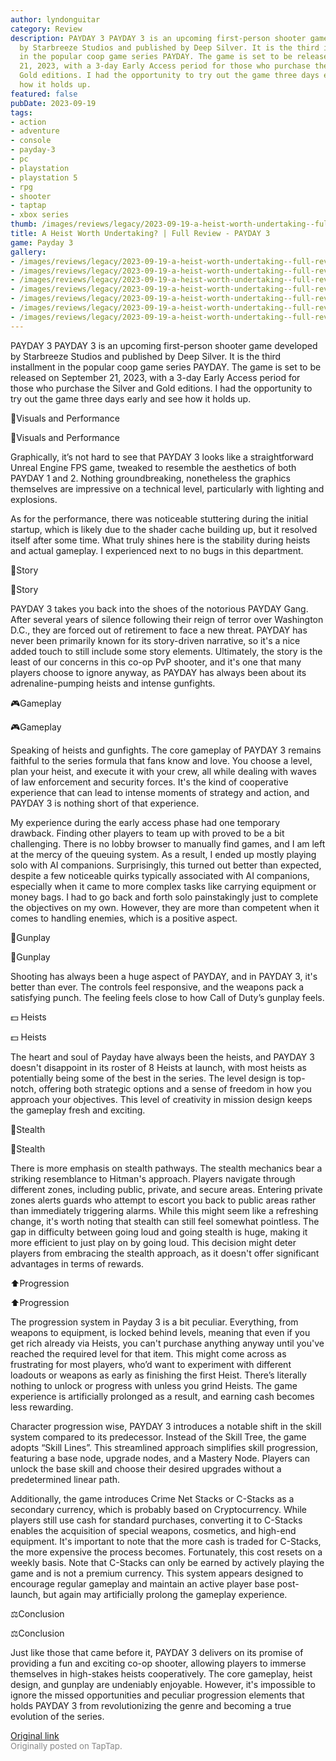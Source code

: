 ```yaml
---
author: lyndonguitar
category: Review
description: PAYDAY 3 PAYDAY 3 is an upcoming first-person shooter game developed
  by Starbreeze Studios and published by Deep Silver. It is the third installment
  in the popular coop game series PAYDAY. The game is set to be released on September
  21, 2023, with a 3-day Early Access period for those who purchase the Silver and
  Gold editions. I had the opportunity to try out the game three days early and see
  how it holds up.
featured: false
pubDate: 2023-09-19
tags:
- action
- adventure
- console
- payday-3
- pc
- playstation
- playstation 5
- rpg
- shooter
- taptap
- xbox series
thumb: /images/reviews/legacy/2023-09-19-a-heist-worth-undertaking--full-review---payday-3-0.avif
title: A Heist Worth Undertaking? | Full Review - PAYDAY 3
game: Payday 3
gallery:
- /images/reviews/legacy/2023-09-19-a-heist-worth-undertaking--full-review---payday-3-0.avif
- /images/reviews/legacy/2023-09-19-a-heist-worth-undertaking--full-review---payday-3-1.avif
- /images/reviews/legacy/2023-09-19-a-heist-worth-undertaking--full-review---payday-3-2.avif
- /images/reviews/legacy/2023-09-19-a-heist-worth-undertaking--full-review---payday-3-3.avif
- /images/reviews/legacy/2023-09-19-a-heist-worth-undertaking--full-review---payday-3-4.avif
- /images/reviews/legacy/2023-09-19-a-heist-worth-undertaking--full-review---payday-3-5.avif
- /images/reviews/legacy/2023-09-19-a-heist-worth-undertaking--full-review---payday-3-6.avif
---
```

PAYDAY 3
PAYDAY 3 is an upcoming first-person shooter game developed by Starbreeze Studios and published by Deep Silver. It is the third installment in the popular coop game series PAYDAY. The game is set to be released on September 21, 2023, with a 3-day Early Access period for those who purchase the Silver and Gold editions. I had the opportunity to try out the game three days early and see how it holds up.

🎨Visuals and Performance

🎨Visuals and Performance

Graphically, it’s not hard to see that PAYDAY 3 looks like a straightforward Unreal Engine FPS game, tweaked to resemble the aesthetics of both PAYDAY 1 and 2. Nothing groundbreaking, nonetheless the graphics themselves are impressive on a technical level, particularly with lighting and explosions.

As for the performance, there was noticeable stuttering during the initial startup, which is likely due to the shader cache building up, but it resolved itself after some time. What truly shines here is the stability during heists and actual gameplay. I experienced next to no bugs in this department.

📖Story

📖Story

PAYDAY 3 takes you back into the shoes of the notorious PAYDAY Gang. After several years of silence following their reign of terror over Washington D.C., they are forced out of retirement to face a new threat. PAYDAY has never been primarily known for its story-driven narrative, so it's a nice added touch to still include some story elements. Ultimately, the story is the least of our concerns in this co-op PvP shooter, and it's one that many players choose to ignore anyway, as PAYDAY has always been about its adrenaline-pumping heists and intense gunfights.

🎮Gameplay

🎮Gameplay

Speaking of heists and gunfights. The core gameplay of PAYDAY 3 remains faithful to the series formula that fans know and love. You choose a level, plan your heist, and execute it with your crew, all while dealing with waves of law enforcement and security forces. It's the kind of cooperative experience that can lead to intense moments of strategy and action, and PAYDAY 3 is nothing short of that experience.

My experience during the early access phase had one temporary drawback. Finding other players to team up with proved to be a bit challenging. There is no lobby browser to manually find games, and I am left at the mercy of the queuing system. As a result, I ended up mostly playing solo with AI companions. Surprisingly, this turned out better than expected, despite a few noticeable quirks typically associated with AI companions, especially when it came to more complex tasks like carrying equipment or money bags. I had to go back and forth solo painstakingly just to complete the objectives on my own. However, they are more than competent when it comes to handling enemies, which is a positive aspect.

🔫Gunplay

🔫Gunplay

Shooting has always been a huge aspect of PAYDAY, and in PAYDAY 3, it's better than ever. The controls feel responsive, and the weapons pack a satisfying punch. The feeling feels close to how Call of Duty’s gunplay feels.

💵 Heists

💵 Heists

The heart and soul of Payday have always been the heists, and PAYDAY 3 doesn't disappoint in its roster of 8 Heists at launch, with most heists as potentially being some of the best in the series. The level design is top-notch, offering both strategic options and a sense of freedom in how you approach your objectives. This level of creativity in mission design keeps the gameplay fresh and exciting.

🥷Stealth

🥷Stealth

There is more emphasis on stealth pathways. The stealth mechanics bear a striking resemblance to Hitman's approach. Players navigate through different zones, including public, private, and secure areas. Entering private zones alerts guards who attempt to escort you back to public areas rather than immediately triggering alarms. While this might seem like a refreshing change, it's worth noting that stealth can still feel somewhat pointless. The gap in difficulty between going loud and going stealth is huge, making it more efficient to just play on by going loud. This decision might deter players from embracing the stealth approach, as it doesn't offer significant advantages in terms of rewards.

⬆️Progression

⬆️Progression

The progression system in Payday 3 is a bit peculiar. Everything, from weapons to equipment, is locked behind levels, meaning that even if you get rich already via Heists, you can't purchase anything anyway until you've reached the required level for that item. This might come across as frustrating for most players, who’d want to experiment with different loadouts or weapons as early as finishing the first Heist. There’s literally nothing to unlock or progress with unless you grind Heists. The game experience is artificially prolonged as a result, and earning cash becomes less rewarding.

Character progression wise, PAYDAY 3 introduces a notable shift in the skill system compared to its predecessor. Instead of the Skill Tree, the game adopts “Skill Lines”. This streamlined approach simplifies skill progression, featuring a base node, upgrade nodes, and a Mastery Node. Players can unlock the base skill and choose their desired upgrades without a predetermined linear path.

Additionally, the game introduces Crime Net Stacks or C-Stacks as a secondary currency, which is probably based on Cryptocurrency. While players still use cash for standard purchases, converting it to C-Stacks enables the acquisition of special weapons, cosmetics, and high-end equipment. It's important to note that the more cash is traded for C-Stacks, the more expensive the process becomes. Fortunately, this cost resets on a weekly basis. Note that C-Stacks can only be earned by actively playing the game and is not a premium currency. This system appears designed to encourage regular gameplay and maintain an active player base post-launch, but again may artificially prolong the gameplay experience.

⚖️Conclusion

⚖️Conclusion

Just like those that came before it, PAYDAY 3 delivers on its promise of providing a fun and exciting co-op shooter, allowing players to immerse themselves in high-stakes heists cooperatively. The core gameplay, heist design, and gunplay are undeniably enjoyable. However, it's impossible to ignore the missed opportunities and peculiar progression elements that holds PAYDAY 3 from revolutionizing the genre and becoming a true evolution of the series.

[Original link](https://www.taptap.io/post/6316757)<br><span style="font-size: 0.95em; color: #888;">Originally posted on TapTap.</span>